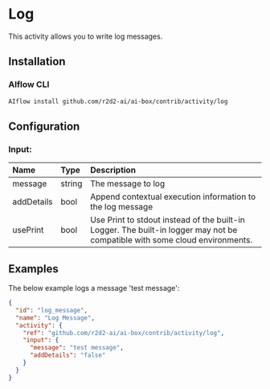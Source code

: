 <!--
title: Log
weight: 4615
-->

# Log
This activity allows you to write log messages.

## Installation

### AIflow CLI
```bash
AIflow install github.com/r2d2-ai/ai-box/contrib/activity/log
```

## Configuration

### Input:
| Name       | Type   | Description
|:---        | :---   | :---    
| message    | string | The message to log
| addDetails | bool   | Append contextual execution information to the log message
| usePrint   | bool   | Use Print to stdout instead of the built-in Logger. The built-in logger may not be compatible with some cloud environments. 

## Examples
The below example logs a message 'test message':

```json
{
  "id": "log_message",
  "name": "Log Message",
  "activity": {
    "ref": "github.com/r2d2-ai/ai-box/contrib/activity/log",
    "input": {
      "message": "test message",
      "addDetails": "false"
    }
  }
}
```